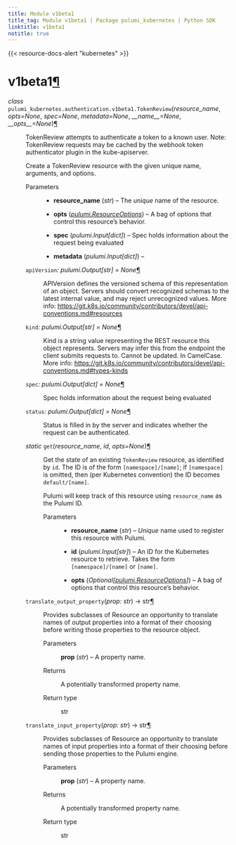 ```yaml
---
title: Module v1beta1
title_tag: Module v1beta1 | Package pulumi_kubernetes | Python SDK
linktitle: v1beta1
notitle: true
---
```


{{< resource-docs-alert "kubernetes" >}}

<div class="section" id="module-pulumi_kubernetes.authentication.v1beta1">
<span id="v1beta1"></span><h1>v1beta1<a class="headerlink" href="#module-pulumi_kubernetes.authentication.v1beta1" title="Permalink to this headline">¶</a></h1>
<dl class="py class">
<dt id="pulumi_kubernetes.authentication.v1beta1.TokenReview">
<em class="property">class </em><code class="sig-prename descclassname">pulumi_kubernetes.authentication.v1beta1.</code><code class="sig-name descname">TokenReview</code><span class="sig-paren">(</span><em class="sig-param"><span class="n">resource_name</span></em>, <em class="sig-param"><span class="n">opts</span><span class="o">=</span><span class="default_value">None</span></em>, <em class="sig-param"><span class="n">spec</span><span class="o">=</span><span class="default_value">None</span></em>, <em class="sig-param"><span class="n">metadata</span><span class="o">=</span><span class="default_value">None</span></em>, <em class="sig-param"><span class="n">__name__</span><span class="o">=</span><span class="default_value">None</span></em>, <em class="sig-param"><span class="n">__opts__</span><span class="o">=</span><span class="default_value">None</span></em><span class="sig-paren">)</span><a class="headerlink" href="#pulumi_kubernetes.authentication.v1beta1.TokenReview" title="Permalink to this definition">¶</a></dt>
<dd><p>TokenReview attempts to authenticate a token to a known user. Note: TokenReview requests may be
cached by the webhook token authenticator plugin in the kube-apiserver.</p>
<p>Create a TokenReview resource with the given unique name, arguments, and options.</p>
<dl class="field-list simple">
<dt class="field-odd">Parameters</dt>
<dd class="field-odd"><ul class="simple">
<li><p><strong>resource_name</strong> (<em>str</em>) – The <em>unique</em> name of the resource.</p></li>
<li><p><strong>opts</strong> (<a class="reference internal" href="../../../pulumi/#pulumi.ResourceOptions" title="pulumi.ResourceOptions"><em>pulumi.ResourceOptions</em></a>) – A bag of options that control this resource’s behavior.</p></li>
<li><p><strong>spec</strong> (<em>pulumi.Input</em><em>[</em><em>dict</em><em>]</em>) – Spec holds information about the request being evaluated</p></li>
<li><p><strong>metadata</strong> (<em>pulumi.Input</em><em>[</em><em>dict</em><em>]</em>) – </p></li>
</ul>
</dd>
</dl>
<dl class="py attribute">
<dt id="pulumi_kubernetes.authentication.v1beta1.TokenReview.apiVersion">
<code class="sig-name descname">apiVersion</code><em class="property">: pulumi.Output[str]</em><em class="property"> = None</em><a class="headerlink" href="#pulumi_kubernetes.authentication.v1beta1.TokenReview.apiVersion" title="Permalink to this definition">¶</a></dt>
<dd><p>APIVersion defines the versioned schema of this representation of an object. Servers should
convert recognized schemas to the latest internal value, and may reject unrecognized values.
More info: <a class="reference external" href="https://git.k8s.io/community/contributors/devel/api-conventions.md#resources">https://git.k8s.io/community/contributors/devel/api-conventions.md#resources</a></p>
</dd></dl>

<dl class="py attribute">
<dt id="pulumi_kubernetes.authentication.v1beta1.TokenReview.kind">
<code class="sig-name descname">kind</code><em class="property">: pulumi.Output[str]</em><em class="property"> = None</em><a class="headerlink" href="#pulumi_kubernetes.authentication.v1beta1.TokenReview.kind" title="Permalink to this definition">¶</a></dt>
<dd><p>Kind is a string value representing the REST resource this object represents. Servers may infer
this from the endpoint the client submits requests to. Cannot be updated. In CamelCase. More
info: <a class="reference external" href="https://git.k8s.io/community/contributors/devel/api-conventions.md#types-kinds">https://git.k8s.io/community/contributors/devel/api-conventions.md#types-kinds</a></p>
</dd></dl>

<dl class="py attribute">
<dt id="pulumi_kubernetes.authentication.v1beta1.TokenReview.spec">
<code class="sig-name descname">spec</code><em class="property">: pulumi.Output[dict]</em><em class="property"> = None</em><a class="headerlink" href="#pulumi_kubernetes.authentication.v1beta1.TokenReview.spec" title="Permalink to this definition">¶</a></dt>
<dd><p>Spec holds information about the request being evaluated</p>
</dd></dl>

<dl class="py attribute">
<dt id="pulumi_kubernetes.authentication.v1beta1.TokenReview.status">
<code class="sig-name descname">status</code><em class="property">: pulumi.Output[dict]</em><em class="property"> = None</em><a class="headerlink" href="#pulumi_kubernetes.authentication.v1beta1.TokenReview.status" title="Permalink to this definition">¶</a></dt>
<dd><p>Status is filled in by the server and indicates whether the request can be authenticated.</p>
</dd></dl>

<dl class="py method">
<dt id="pulumi_kubernetes.authentication.v1beta1.TokenReview.get">
<em class="property">static </em><code class="sig-name descname">get</code><span class="sig-paren">(</span><em class="sig-param"><span class="n">resource_name</span></em>, <em class="sig-param"><span class="n">id</span></em>, <em class="sig-param"><span class="n">opts</span><span class="o">=</span><span class="default_value">None</span></em><span class="sig-paren">)</span><a class="headerlink" href="#pulumi_kubernetes.authentication.v1beta1.TokenReview.get" title="Permalink to this definition">¶</a></dt>
<dd><p>Get the state of an existing <code class="docutils literal notranslate"><span class="pre">TokenReview</span></code> resource, as identified by <code class="docutils literal notranslate"><span class="pre">id</span></code>.
The ID is of the form <code class="docutils literal notranslate"><span class="pre">[namespace]/[name]</span></code>; if <code class="docutils literal notranslate"><span class="pre">[namespace]</span></code> is omitted,
then (per Kubernetes convention) the ID becomes <code class="docutils literal notranslate"><span class="pre">default/[name]</span></code>.</p>
<p>Pulumi will keep track of this resource using <code class="docutils literal notranslate"><span class="pre">resource_name</span></code> as the Pulumi ID.</p>
<dl class="field-list simple">
<dt class="field-odd">Parameters</dt>
<dd class="field-odd"><ul class="simple">
<li><p><strong>resource_name</strong> (<em>str</em>) – <em>Unique</em> name used to register this resource with Pulumi.</p></li>
<li><p><strong>id</strong> (<em>pulumi.Input</em><em>[</em><em>str</em><em>]</em>) – An ID for the Kubernetes resource to retrieve.
Takes the form <code class="docutils literal notranslate"><span class="pre">[namespace]/[name]</span></code> or <code class="docutils literal notranslate"><span class="pre">[name]</span></code>.</p></li>
<li><p><strong>opts</strong> (<em>Optional</em><em>[</em><a class="reference internal" href="../../../pulumi/#pulumi.ResourceOptions" title="pulumi.ResourceOptions"><em>pulumi.ResourceOptions</em></a><em>]</em>) – A bag of options that control this
resource’s behavior.</p></li>
</ul>
</dd>
</dl>
</dd></dl>

<dl class="py method">
<dt id="pulumi_kubernetes.authentication.v1beta1.TokenReview.translate_output_property">
<code class="sig-name descname">translate_output_property</code><span class="sig-paren">(</span><em class="sig-param"><span class="n">prop</span><span class="p">:</span> <span class="n">str</span></em><span class="sig-paren">)</span> &#x2192; str<a class="headerlink" href="#pulumi_kubernetes.authentication.v1beta1.TokenReview.translate_output_property" title="Permalink to this definition">¶</a></dt>
<dd><p>Provides subclasses of Resource an opportunity to translate names of output properties
into a format of their choosing before writing those properties to the resource object.</p>
<dl class="field-list simple">
<dt class="field-odd">Parameters</dt>
<dd class="field-odd"><p><strong>prop</strong> (<em>str</em>) – A property name.</p>
</dd>
<dt class="field-even">Returns</dt>
<dd class="field-even"><p>A potentially transformed property name.</p>
</dd>
<dt class="field-odd">Return type</dt>
<dd class="field-odd"><p>str</p>
</dd>
</dl>
</dd></dl>

<dl class="py method">
<dt id="pulumi_kubernetes.authentication.v1beta1.TokenReview.translate_input_property">
<code class="sig-name descname">translate_input_property</code><span class="sig-paren">(</span><em class="sig-param"><span class="n">prop</span><span class="p">:</span> <span class="n">str</span></em><span class="sig-paren">)</span> &#x2192; str<a class="headerlink" href="#pulumi_kubernetes.authentication.v1beta1.TokenReview.translate_input_property" title="Permalink to this definition">¶</a></dt>
<dd><p>Provides subclasses of Resource an opportunity to translate names of input properties into
a format of their choosing before sending those properties to the Pulumi engine.</p>
<dl class="field-list simple">
<dt class="field-odd">Parameters</dt>
<dd class="field-odd"><p><strong>prop</strong> (<em>str</em>) – A property name.</p>
</dd>
<dt class="field-even">Returns</dt>
<dd class="field-even"><p>A potentially transformed property name.</p>
</dd>
<dt class="field-odd">Return type</dt>
<dd class="field-odd"><p>str</p>
</dd>
</dl>
</dd></dl>

</dd></dl>

</div>
